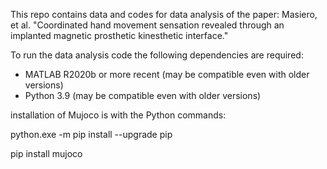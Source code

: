 This repo contains data and codes for data analysis of the paper: Masiero, et al. "Coordinated hand movement sensation revealed through an implanted magnetic prosthetic kinesthetic interface."

To run the data analysis code the following dependencies are required:
- MATLAB R2020b or more recent (may be compatible even with older versions)
- Python 3.9 (may be compatible even with older versions)

installation of Mujoco is with the Python commands:

python.exe -m pip install --upgrade pip

pip install mujoco
